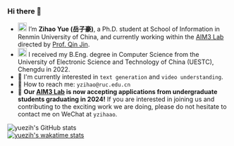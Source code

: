 ### Hi there 👋

- <img src="https://yuezih-bucket.oss-cn-beijing.aliyuncs.com/RUC_logo.png" width="20" /> I’m **Zihao Yue (岳子豪)**, a Ph.D. student at School of Information in Renmin University of China, and currently working within the [AIM3 Lab](http://www.ruc-aim3.com) directed by [Prof. Qin Jin](http://www.jin-qin.com).
- <img src="https://yuezih-bucket.oss-cn-beijing.aliyuncs.com/UESTC_logo.png" width="20" /> I received my B.Eng. degree in Computer Science from the University of Electronic Science and Technology of China (UESTC), Chengdu in 2022.
- 🔭 I'm currently interested in `text generation` and `video understanding`.
- 💌 How to reach me: `yzihao@ruc.edu.cn`
- 🎉 **Our [AIM3 Lab](https://www.ruc-aim3.com) is now accepting applications from undergraduate students graduating in 2024!** If you are interested in joining us and contributing to the exciting work we are doing, please do not hesitate to contact me on WeChat at `yzihaao`.

![yuezih's GitHub stats](https://github-readme-stats.vercel.app/api?username=yuezih&show_icons=true&theme=vue&count_private=true&hide=prs)  
[![yuezih's wakatime stats](https://github-readme-stats.vercel.app/api/wakatime?username=yuezih&langs_count=6&theme=buefy)](https://github.com/yuezih/github-readme-stats)
